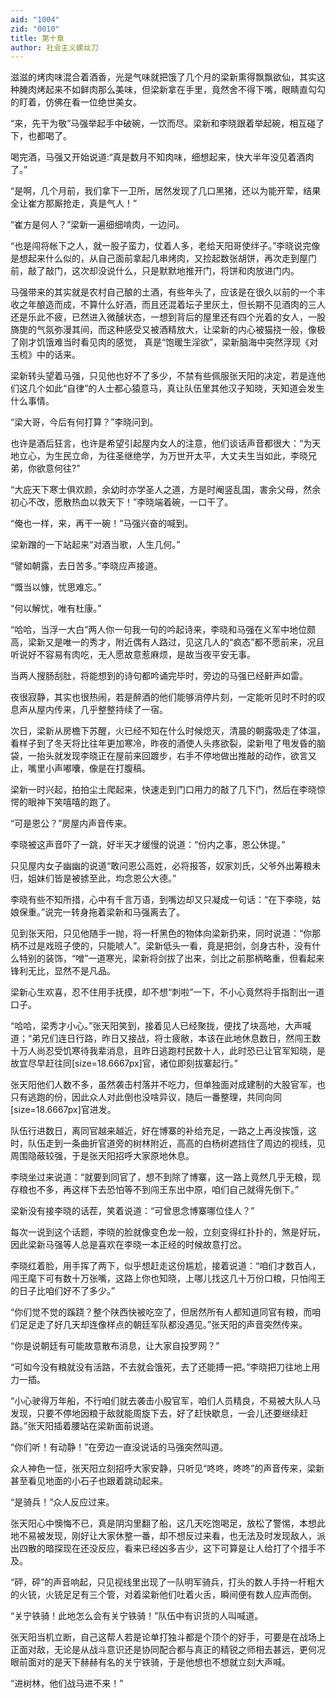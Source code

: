 ```yaml
---
aid: "1004"
zid: "0010"
title: 第十章
author: 社会主义螺丝刀
---
```


滋滋的烤肉味混合着酒香，光是气味就把饿了几个月的梁新熏得飘飘欲仙，其实这种腌肉烤起来不如鲜肉那么美味，但梁新拿在手里，竟然舍不得下嘴，眼睛直勾勾的盯着，仿佛在看一位绝世美女。

“来，先干为敬”马强举起手中破碗，一饮而尽。梁新和李晓跟着举起碗，相互碰了下，也都喝了。

喝完酒，马强又开始说道:“真是数月不知肉味，细想起来，快大半年没见着酒肉了。”

“是啊，几个月前，我们拿下一卫所，居然发现了几口黑猪，还以为能开荤，结果全让崔方那厮抢走，真是气人！”

“崔方是何人？”梁新一遍细细啃肉，一边问。

“也是闯将帐下之人，就一股子蛮力，仗着人多，老给天阳哥使绊子。”李晓说完像是想起来什么似的，从自己面前拿起几串烤肉，又捡起数张胡饼，再次走到屋门前，敲了敲门，这次却没说什么，只是默默地推开门，将饼和肉放进门内。

马强带来的其实就是农村自己酿的土酒，有些年头了，应该是在很久以前的一个丰收之年酿造而成，不算什么好酒，而且还混着坛子里灰土，但长期不见酒肉的三人还是乐此不疲，已然进入微醺状态，一想到背后的屋里还有四个光着的女人，一股旖旎的气氛弥漫其间，而这种感受又被酒精放大，让梁新的内心被猫挠一般，像极了刚才饥饿难当时看见肉的感觉， 真是“饱暖生淫欲”，梁新脑海中突然浮现《对玉梳》中的话来。

梁新转头望着马强，只见他也好不了多少，不禁有些佩服张天阳的决定，若是连他们这几个如此“自律”的人士都心猿意马，真让队伍里其他汉子知晓，天知道会发生什么事情。

“梁大哥，今后有何打算？”李晓问到。

也许是酒后狂言，也许是希望引起屋内女人的注意，他们谈话声音都很大：“为天地立心，为生民立命，为往圣继绝学，为万世开太平，大丈夫生当如此，李晓兄弟，你欲意何往?”

“大庇天下寒士俱欢颜，余幼时亦学圣人之道，方是时阉竖乱国，害余父母，然余初心不改，愿散热血以救天下！”李晓端着碗，一口干了。

“俺也一样，来，再干一碗！”马强兴奋的喊到。

梁新蹭的一下站起来“对酒当歌，人生几何。”

“譬如朝露，去日苦多。”李晓应声接道。

“慨当以慷，忧思难忘。”

“何以解忧，唯有杜康。”

“哈哈，当浮一大白”两人你一句我一句的吟起诗来，李晓和马强在义军中地位颇高，梁新又是唯一的秀才，附近偶有人路过，见这几人的“疯态”都不愿前来，况且听说好不容易有肉吃，无人愿故意惹麻烦，是故当夜平安无事。

当两人搜肠刮肚，将能想到的诗句都吟诵完毕时，旁边的马强已经鼾声如雷。

夜很寂静，其实也很热闹，若是醉酒的他们能够消停片刻，一定能听见时不时的叹息声从屋内传来，几乎整整持续了一宿。

次日，梁新从房檐下苏醒，火已经不知在什么时候熄灭，清晨的朝露吸走了体温，看样子到了冬天将比往年更加寒冷，昨夜的酒使人头疼欲裂，梁新甩了甩发昏的脑袋，一抬头就发现李晓正在屋前来回踱步，右手不停地做出推敲的动作，欲言又止，嘴里小声嘟囔，像是在打腹稿。

梁新一时兴起，拍拍尘土爬起来，快速走到门口用力的敲了几下门，然后在李晓惊愕的眼神下笑嘻嘻的跑了。

“可是恩公？”房屋内声音传来。

李晓被这声音吓了一跳，好半天才缓慢的说道：“份内之事，恩公休提。”

只见屋内女子幽幽的说道“敢问恩公高姓，必将报答，奴家刘氏，父爷外出筹粮未归，姐妹们皆是被掳至此，均念恩公大德。”

李晓有些不知所措，心中有千言万语，到嘴边却又只凝成一句话：“在下李晓，姑娘保重。”说完一转身拖着梁新和马强离去了。

见到张天阳，只见他随手一抛，将一杆黑色的物体向梁新扔来，同时说道：“你那柄不过是戏班子使的，只能唬人”。梁新低头一看，竟是把剑，剑身古朴，没有什么特别的装饰，“噌”一道寒光，梁新将剑拔了出来，剑比之前那柄略重，但看起来锋利无比，显然不是凡品。

梁新心生欢喜，忍不住用手抚摸，却不想“刺啦”一下，不小心竟然将手指割出一道口子。

“哈哈，梁秀才小心。”张天阳笑到，接着见人已经聚拢，便找了块高地，大声喊道；“弟兄们连日行路，昨日又接战，将士疲敝，本该在此地休息数日，然闯王数十万人尚忍受饥寒待我辈消息，且昨日逃跑村民数十人，此时恐已让官军知晓，是故宜尽早赶往同[size=18.6667px]官，诸位即刻拔寨起行。”

张天阳他们人数不多，虽然袭击村落并不吃力，但单独面对成建制的大股官军，也只有逃跑的份，因此众人对此倒也没啥异议，随后一番整理，共同向同[size=18.6667px]官进发。

队伍行进数日，离同官越来越近，好在博寨的补给充足，一路之上再没挨饿，这时，队伍走到一条曲折官道旁的树林附近，高高的白杨树遮挡住了周边的视线，见周围隐蔽较强，于是张天阳招呼大家原地休息。

李晓坐过来说道：“就要到同官了，想不到除了博寨，这一路上竟然几乎无粮，现存粮也不多，再这样下去恐怕等不到闯王东出中原，咱们自己就得先倒下。”

梁新没有接李晓的话茬，笑着说道：“可曾思念博寨哪位佳人？”

每次一说到这个话题，李晓的脸就像变色龙一般，立刻变得红扑扑的，煞是好玩，因此梁新马强等人总是喜欢在李晓一本正经的时候故意打岔。

李晓红着脸，用手挥了两下，似乎想赶走这份尴尬，接着说道：“咱们才数百人，闯王麾下可有数十万张嘴，这路上你也知晓，上哪儿找这几十万份口粮，只怕闯王的日子比咱们好不了多少。”

“你们觉不觉的蹊跷？整个陕西快被吃空了，但居然所有人都知道同官有粮，而咱们足足走了好几天却连像样点的朝廷军队都没遇见。”张天阳的声音突然传来。

“你是说朝廷有可能故意散布消息，让大家自投罗网？”

“可如今没有粮就没有活路，不去就会饿死，去了还能搏一把。”李晓把刀往地上用力一插。

“小心驶得万年船，不行咱们就去袭击小股官军，咱们人员精良，不易被大队人马发现，只要不停地因粮于敌就能周旋下去，好了赶快歇息，一会儿还要继续赶路。”张天阳插着腰站在梁新面前说道。

“你们听！有动静！”在旁边一直没说话的马强突然叫道。

众人神色一怔，张天阳立刻招呼大家安静，只听见“咚咚，咚咚”的声音传来，梁新甚至看见地面的小石子也跟着跳动起来。

“是骑兵！”众人反应过来。

张天阳心中懊悔不已，真是阴沟里翻了船，这几天吃饱喝足，放松了警惕，本想此地不易被发现，刚好让大家休整一番，却不想反过来看，也无法及时发现敌人，派出四散的暗探现在还没反应，看来已经凶多吉少，这下可算是让人给打了个措手不及。

“砰，砰”的声音响起，只见视线里出现了一队明军骑兵，打头的数人手持一杆粗大的火铳，火铳足足有三个管，对着梁新他们吐着火舌，瞬间便有数人应声而倒。

“关宁铁骑！此地怎么会有关宁铁骑！”队伍中有识货的人叫喊道。

张天阳当机立断，自己这帮人若是论单打独斗都是个顶个的好手，可要是在战场上正面对敌，无论是从战斗意识还是协同配合都与真正的精锐之师相去甚远，更何况眼前面对的是天下赫赫有名的关宁铁骑，于是他想也不想就立刻大声喊。

“进树林，他们战马进不来！”
